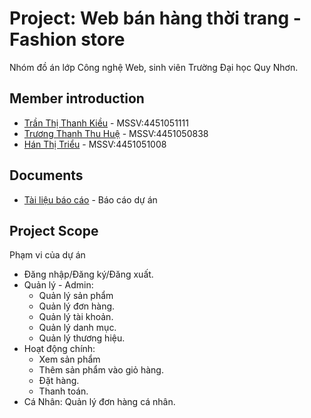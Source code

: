 # Project: Web bán hàng thời trang - Fashion store

Nhóm đồ án lớp Công nghệ Web, sinh viên Trường Đại học Quy Nhơn.

## Member introduction

* [Trần Thị Thanh Kiều](https://www.facebook.com/tukieefnah) - MSSV:4451051111
* [Trương Thanh Thu Huệ](https://www.facebook.com/thuhue.truong.2210) - MSSV:4451050838
* [Hán Thị Triểu](https://www.facebook.com/httrieu.2003) - MSSV:4451051008

## Documents

* [Tài liệu báo cáo](https://docs.google.com/document/d/1LUvr5tB3B-NPtEZEVR8-QsOBd_uXABWk/edit?usp=sharing&ouid=107116811889320893140&rtpof=true&sd=true) - Báo cáo dự án


## Project Scope

Phạm vi của dự án

- Đăng nhập/Đăng ký/Đăng xuất.
- Quản lý - Admin:
  - Quản lý sản phẩm
  - Quản lý đơn hàng.
  - Quản lý tài khoản.
  - Quản lý danh mục.
  - Quản lý thương hiệu.
- Hoạt động chính:
  - Xem sản phẩm
  - Thêm sản phẩm vào giỏ hàng.
  - Đặt hàng.
  - Thanh toán.
- Cá Nhân: Quản lý đơn hàng cá nhân.
  
